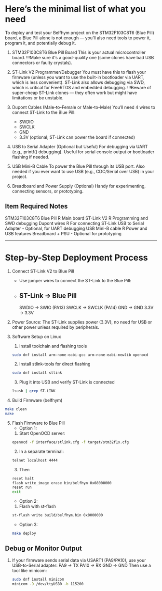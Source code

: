 
# Here’s the minimal list of what you need
To deploy and test your Belfhym project on the STM32F103C8T6 (Blue Pill) board, 
a Blue Pill alone is not enough — you’ll also need tools to power it, program it, and potentially debug it.

1. STM32F103C8T6 Blue Pill Board
   This is your actual microcontroller board.
   !!!Make sure it's a good-quality one (some clones have bad USB connectors or faulty crystals).

2. ST-Link V2 Programmer/Debugger
   You must have this to flash your firmware (unless you want to use the built-in bootloader via UART, which is less convenient).
   ST-Link also allows debugging via SWD, which is critical for FreeRTOS and embedded debugging.
   !!!Beware of super-cheap ST-Link clones — they often work but might have limitations or be unstable.

3. Dupont Cables (Male-to-Female or Male-to-Male)
    You’ll need 4 wires to connect ST-Link to the Blue Pill:
    - SWDIO
	- SWCLK
	- GND
	- 3.3V (optional; ST-Link can power the board if connected)
	
4. USB to Serial Adapter (Optional but Useful)
   For debugging via UART (e.g., printf() debugging).
   Useful for serial console output or bootloader flashing if needed.

5. USB Mini-B Cable
   To power the Blue Pill through its USB port.
   Also needed if you ever want to use USB (e.g., CDC/Serial over USB) in your project.

6. Breadboard and Power Supply (Optional)
   Handy for experimenting, connecting sensors, or prototyping.
   
   
Item	                Required	Notes
---------------------------------------------------------
STM32F103C8T6 Blue Pill	    R   Main board
ST-Link V2	                R	Programming and SWD debugging
Dupont wires	            R	For connecting ST-Link
USB to Serial Adapter	    - 	Optional, for UART debugging
USB Mini-B cable	        R	Power and USB features
Breadboard + PSU	        -	Optional for prototyping

---

# Step-by-Step Deployment Process

1. Connect ST-Link V2 to Blue Pill
   - Use jumper wires to connect the ST-Link to the Blue Pill:
   - ST-Link → Blue Pill
	 -------------------
	 SWDIO   → SWIO (PA13)
	 SWCLK   → SWCLK (PA14)
	 GND     → GND
	 3.3V    → 3.3V

2. Power Source: The ST-Link supplies power (3.3V), no need for USB or other power unless required by peripherals.
3. Software Setup on Linux
   1. Install toolchain and flashing tools
   ```bash
   sudo dnf install arm-none-eabi-gcc arm-none-eabi-newlib openocd
   ```
   
   2. Install stlink-tools for direct flashing
   ```bash
   sudo dnf install stlink
   ```
   3. Plug it into USB and verify ST-Link is connected
   ```bash
   lsusb | grep ST-LINK
   ```
4. Build Firmware (belfhym)
```bash
make clean
make
```
5. Flash Firmware to Blue Pill
	- Option 1:
	 1. Start OpenOCD server:
	 ```bash
	 openocd -f interface/stlink.cfg -f target/stm32f1x.cfg
	 ```
	 2. In a separate terminal:
	 ```bash
	 telnet localhost 4444
	 ```
	 3. Then
	 ```bash
	 reset halt
	 flash write_image erase bin/belfhym 0x08000000
	 reset run
	 exit
	 ```
	 - Option 2: 
	 1. Flash with st-flash
	 ```bash
	 st-flash write build/belfhym.bin 0x8000000
	 ```
    - Option 3:
	```bash
	make deploy
	```

## Debug or Monitor Output
1. If your firmware sends serial data via USART1 (PA9/PA10), use your USB-to-Serial adapter:
    PA9 → TX
    PA10 → RX
	GND → GND
	Then use a tool like minicom:
	```bash
	sudo dnf install minicom
	minicom -D /dev/ttyUSB0 -b 115200
	```
